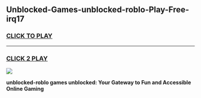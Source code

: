 
## Unblocked-Games-unblocked-roblo-Play-Free-irq17
<h3>
<a href="https://premium76.site?title=unblocked-roblo&ref=18A1">CLICK TO PLAY</a></h3>
<hr>

<h3>
<a href="https://premium76.site?title=unblocked-roblo&ref=18A1">CLICK 2 PLAY</a>
  
</h3>

<a href="https://premium76.site?title=unblocked-roblo&ref=18A1"><img src="https://clearcache.store/games.png"></a>


**unblocked-roblo games unblocked: Your Gateway to Fun and Accessible Online Gaming**
